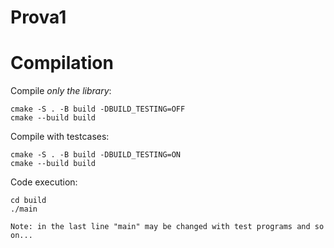# Prova1

# Compilation

Compile *only the library*:
```
cmake -S . -B build -DBUILD_TESTING=OFF
cmake --build build
```

Compile with testcases:

```
cmake -S . -B build -DBUILD_TESTING=ON
cmake --build build

```
Code execution:

```
cd build
./main

Note: in the last line "main" may be changed with test programs and so on...

```

